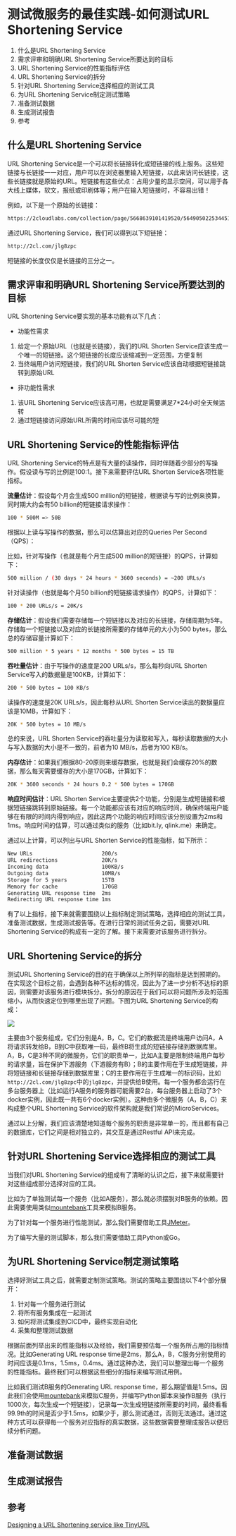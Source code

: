 # 测试微服务的最佳实践-如何测试URL Shortening Service

1. 什么是URL Shortening Service
2. 需求评审和明确URL Shortening Service所要达到的目标
3. URL Shortening Service的性能指标评估
4. URL Shortening Service的拆分
5. 针对URL Shortening Service选择相应的测试工具
6. 为URL Shortening Service制定测试策略
7. 准备测试数据
8. 生成测试报告
9. 参考

## 什么是URL Shortening Service

URL Shortening Service是一个可以将长链接转化成短链接的线上服务。这些短链接与长链接一一对应，用户可以在浏览器里输入短链接，以此来访问长链接，这些长链接就是原始的URL。短链接有这些优点：占用少量的显示空间，可以用于各大线上媒体，软文，报纸或印刷体等；用户在输入短链接时，不容易出错！

例如，以下是一个原始的长链接：

```bash
https://2cloudlabs.com/collection/page/5668639101419520/5649050225344512/5668600916475904/
```

通过URL Shortening Service，我们可以得到以下短链接：

```bash
http://2cl.com/jlg8zpc
```

短链接的长度仅仅是长链接的三分之一。

## 需求评审和明确URL Shortening Service所要达到的目标

URL Shortening Service要实现的基本功能有以下几点：

* 功能性需求

1. 给定一个原始URL（也就是长链接），我们的URL Shorten Service应该生成一个唯一的短链接。这个短链接的长度应该缩减到一定范围，方便复制
2. 当终端用户访问短链接，我们的URL Shorten Service应该自动根据短链接跳转到原始URL

* 非功能性需求

1. 该URL Shortening Service应该高可用，也就是需要满足7*24小时全天候运转
2. 通过短链接访问原始URL所需的时间应该尽可能的短

## URL Shortening Service的性能指标评估

URL Shortening Service的特点是有大量的读操作，同时伴随着少部分的写操作。假设读与写的比例是100:1。接下来需要评估URL Shorten Service各项性能指标。

**流量估计**：假设每个月会生成500 million的短链接，根据读与写的比例来换算，同时期大约会有50 billion的短链接请求操作：

```bash
100 * 500M => 50B
```

根据以上读与写操作的数据，那么可以估算出对应的Queries Per Second（QPS）：

比如，针对写操作（也就是每个月生成500 million的短链接）的QPS，计算如下：

```bash
500 million / (30 days * 24 hours * 3600 seconds) = ~200 URLs/s
```

针对读操作（也就是每个月50 billion的短链接请求操作）的QPS，计算如下：

```bash
100 * 200 URLs/s = 20K/s
```

**存储估计**：假设我们需要存储每一个短链接以及对应的长链接，存储周期为5年。存储每一个短链接以及对应的长链接所需要的存储单元的大小为500 bytes，那么总的存储容量计算如下：

```bash
500 million * 5 years * 12 months * 500 bytes = 15 TB
```

**吞吐量估计**：由于写操作的速度是200 URLs/s，那么每秒向URL Shorten Service写入的数据量是100KB，计算如下：

```bash
200 * 500 bytes = 100 KB/s
```

读操作的速度是20K URLs/s，因此每秒从URL Shorten Service读出的数据量应该是10MB，计算如下：

```bash
20K * 500 bytes = 10 MB/s
```

总的来说，URL Shorten Service的吞吐量分为读取和写入，每秒读取数据的大小与写入数据的大小是不一致的，前者为10 MB/s，后者为100 KB/s。

**内存估计**：如果我们根据80-20原则来缓存数据，也就是我们会缓存20%的数据，那么每天需要缓存的大小是170GB，计算如下：

```bash
20K * 3600 seconds * 24 hours 0.2 * 500 bytes = 170GB
```

**响应时间估计**：URL Shorten Service主要提供2个功能，分别是生成短链接和根据短链接跳转到原始链接。每一个功能都应该有对应的响应时间，确保终端用户能够在有限的时间内得到响应，因此这两个功能的响应时间应该分别设置为2ms和1ms。响应时间的估算，可以通过类似的服务（比如bit.ly, qlink.me）来确定。

通过以上计算，可以列出与URL Shorten Service的性能指标，如下所示：

```bash
New URLs	                  200/s
URL redirections	          20K/s
Incoming data	              100KB/s
Outgoing data	              10MB/s
Storage for 5 years	          15TB
Memory for cache	          170GB
Generating URL response time  2ms
Redirecting URL response time 1ms
```

有了以上指标，接下来就需要围绕以上指标制定测试策略，选择相应的测试工具，准备测试数据，生成测试报告等。在进行日常的测试任务之前，需要对URL Shortening Service的构成有一定的了解。接下来需要对该服务进行拆分。

## URL Shortening Service的拆分

测试URL Shortening Service的目的在于确保以上所列举的指标是达到预期的。在实现这个目标之前，会遇到各种不达标的情况，因此为了进一步分析不达标的原因，则需要对该服务进行模块拆分。拆分的原因在于我们可以将问题所涉及的范围缩小，从而快速定位到哪里出现了问题。下图为URL Shortening Service的构成：

![](./url-components.png)

主要由3个服务组成，它们分别是A，B，C。它们的数据流是终端用户访问A，A将请求转发给B，B到C中获取唯一码，最终B将生成的短链接存储到数据库里。A，B，C是3种不同的微服务，它们的职责单一，比如A主要是限制终端用户每秒的请求量，旨在保护下游服务（下游服务有B）；B的主要作用在于生成短链接，并将短链接和长链接存储到数据库里；C的主要作用在于生成唯一的标识码，比如`http://2cl.com/jlg8zpc`中的`jlg8zpc`，并提供给B使用。每一个服务都会运行在多台服务器上（比如运行A服务的服务器可能需要2台，每台服务器上启动了3个docker实例，因此既一共有6个docker实例）。这种由多个微服务（A，B，C）来构成整个URL Shortening Service的软件架构就是我们常说的MicroServices。

通过以上分解，我们应该清楚地知道每个服务的职责是非常单一的，而且都有自己的数据库，它们之间是相对独立的，其交互是通过Restful API来完成。

## 针对URL Shortening Service选择相应的测试工具

当我们对URL Shortening Service的组成有了清晰的认识之后，接下来就需要针对这些组成部分选择对应的工具。

比如为了单独测试每一个服务（比如A服务），那么就必须摆脱对B服务的依赖。因此需要使用类似[mountebank](http://www.mbtest.org/)工具来模拟B服务。

为了针对每一个服务进行性能测试，那么我们需要借助工具[JMeter](https://jmeter.apache.org/)。

为了编写大量的测试脚本，那么我们需要借助工具Python或Go。

## 为URL Shortening Service制定测试策略

选择好测试工具之后，就需要定制测试策略。测试的策略主要围绕以下4个部分展开：

1. 针对每一个服务进行测试
2. 将所有服务集成在一起测试
3. 如何将测试集成到CICD中，最终实现自动化
4. 采集和整理测试数据

根据前面列举出来的性能指标以及经验，我们需要预估每一个服务所占用的指标情况。比如Generating URL response time是2ms，那么A，B，C服务分别使用的时间应该是0.1ms，1.5ms，0.4ms。通过这种办法，我们可以整理出每一个服务的性能指标。最终我们可以根据这些细分的指标来编写测试用例。

比如我们测试B服务的Generating URL response time，那么期望值是1.5ms。因此我们会使用[mountebank](http://www.mbtest.org/)来模拟C服务，并编写Python脚本来操作B服务（执行1000次，每次生成一个短链接），记录每一次生成短链接所需要的时间，最终看看99.9th的时间是否少于1.5ms，如果少于，那么测试通过，否则无法通过。通过这种方式可以获得每一个服务对应指标的真实数据，这些数据需要整理成报告以便后续分析问题。

## 准备测试数据
## 生成测试报告

## 参考

[Designing a URL Shortening service like TinyURL](https://www.educative.io/courses/grokking-the-system-design-interview/m2ygV4E81AR)